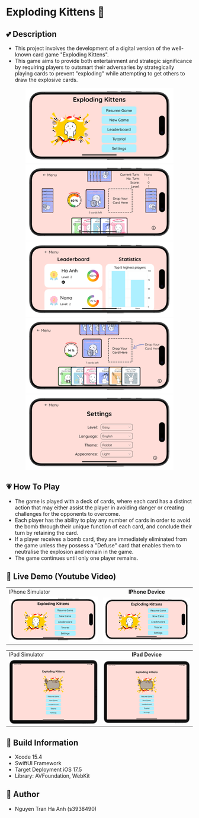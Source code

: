 # Exploding Kittens 🎀

## 💕 Description

- This project involves the development of a digital version of the well-known card game "Exploding Kittens". 
- This game aims to provide both entertainment and strategic significance by requiring players to outsmart their adversaries by strategically playing cards to prevent "exploding" while attempting to get others to draw the explosive cards. 

<p align="center">
  <img src="./Screenshots/menu-view.png" width="400" > 
  <img src="./Screenshots/game-view.png" width="400" > 
  <img src="./Screenshots/leaderboard-view.png" width="400" > 
  <img src="./Screenshots/tutorial-view.png" width="400" >
  <img src="./Screenshots/setting-view.png" width="400" >
</p>

## 💗 How To Play

- The game is played with a deck of cards, where each card has a distinct action that may either assist the player in avoiding danger or creating challenges for the opponents to overcome. 
- Each player has the ability to play any number of cards in order to avoid the bomb through their unique function of each card, and conclude their turn by retaining the card. 
- If a player receives a bomb card, they are immediately eliminated from the game unless they possess a "Defuse" card that enables them to neutralise the explosion and remain in the game. 
- The game continues until only one player remains. 

## 💖 Live Demo (Youtube Video)

<table>
  <tr>
     <td ="text-align: center; font-weight: bold;">IPhone Simulator</td>
     <td style="text-align: center; font-weight: bold;">IPhone Device</td>
  </tr>
  <tr>
    <td><a href="https://youtu.be/IUqZgQhey24">
    <img src="./Screenshots/menu-view.png" width="360" alt="Watch the video">
</a></td>
        <td><a href="https://youtu.be/hsLKNOv8qSw">
    <img src="./Screenshots/menu-view.png" width="360" alt="Watch the video">
</a></td>
   </tr>

 </table>
 
 <table>
  <tr>
     <td ="text-align: center; font-weight: bold;">IPad Simulator</td>
     <td style="text-align: center; font-weight: bold;">IPad Device</td>
  </tr>
  <tr>
    <td><a href="https://youtu.be/QlGvbgNjzKU">
    <img src="./Screenshots/iPad-view.png" width="360" alt="Watch the video">
</a></td>
        <td><a href="https://youtu.be/4QDXxdHNd-M">
    <img src="./Screenshots/iPad-view.png" width="360" alt="Watch the video">
</a></td>
   </tr>

 </table>

## 🔧 Build Information
- Xcode 15.4
- SwiftUI Framework
- Target Deployment iOS 17.5
- Library: AVFoundation, WebKit

## 🌸 Author
- Nguyen Tran Ha Anh (s3938490)

